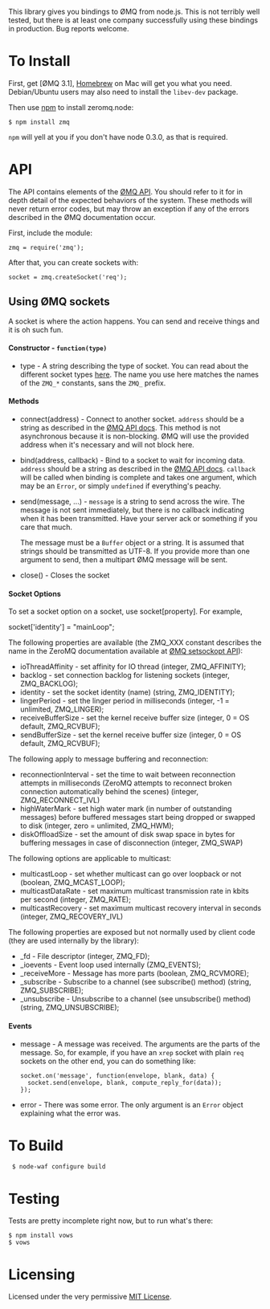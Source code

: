 This library gives you bindings to ØMQ from node.js. This is not terribly
well tested, but there is at least one company successfully using these bindings
in production. Bug reports welcome.

To Install
==========

First, get [ØMQ 3.1], [Homebrew] on Mac will get you what you need.
Debian/Ubuntu users may also need to install the `libev-dev` package.

Then use [npm] to install zeromq.node:

    $ npm install zmq

`npm` will yell at you if you don't have node 0.3.0, as that is required.

API
===

The API contains elements of the [ØMQ API]. You should refer to it
for in depth detail of the expected behaviors of the system. These methods will
never return error codes, but may throw an exception if any of the errors
described in the ØMQ documentation occur.

First, include the module:

    zmq = require('zmq');

After that, you can create sockets with:

    socket = zmq.createSocket('req');

Using ØMQ sockets
-----------------
A socket is where the action happens. You can send and receive things and it is
oh such fun.

#### Constructor - `function(type)`

 * type - A string describing the type of socket. You can read about the
   different socket types [here][zmq_socket]. The name you use here matches the
   names of the `ZMQ_*` constants, sans the `ZMQ_` prefix.

#### Methods

 * connect(address) - Connect to another socket. `address` should be a string
   as described in the [ØMQ API docs][zmq_connect]. This method is not
   asynchronous because it is non-blocking. ØMQ will use the provided address
   when it's necessary and will not block here.

 * bind(address, callback) - Bind to a socket to wait for incoming data.
   `address` should be a string as described in the [ØMQ API docs][zmq_bind].
   `callback` will be called when binding is complete and takes one argument, 
   which may be an `Error`, or simply `undefined` if everything's peachy.

 * send(message, ...) - `message` is a string to send across the wire. The
   message is not sent immediately, but there is no callback indicating when
   it has been transmitted. Have your server ack or something if you care that
   much.

   The message must be a `Buffer` object or a string. It is assumed that
   strings should be transmitted as UTF-8. If you provide more than one
   argument to send, then a multipart ØMQ message will be sent.

 * close() - Closes the socket

#### Socket Options

   To set a socket option on a socket, use socket[property].  For example,

   socket['identity'] = "mainLoop";

   The following properties are available (the ZMQ_XXX constant describes the name in the ZeroMQ documentation available at [ØMQ setsockopt API]):

   * ioThreadAffinity - set affinity for IO thread (integer, ZMQ_AFFINITY);
   * backlog - set connection backlog for listening sockets (integer, ZMQ_BACKLOG);
   * identity - set the socket identity (name) (string, ZMQ_IDENTITY);
   * lingerPeriod - set the linger period in milliseconds (integer, -1 = unlimited, ZMQ_LINGER);
   * receiveBufferSize - set the kernel receive buffer size (integer, 0 = OS default, ZMQ_RCVBUF);
   * sendBufferSize - set the kernel receive buffer size (integer, 0 = OS default, ZMQ_RCVBUF);

   The following apply to message buffering and reconnection:

   * reconnectionInterval - set the time to wait between reconnection attempts in milliseconds (ZeroMQ attempts to reconnect broken connection automatically behind the scenes) (integer, ZMQ_RECONNECT_IVL)
   * highWaterMark - set high water mark (in number of outstanding messages) before buffered messages start being dropped or swapped to disk (integer, zero = unlimited, ZMQ_HWM);
   * diskOffloadSize - set the amount of disk swap space in bytes for buffering messages in case of disconnection (integer, ZMQ_SWAP)

   The following options are applicable to multicast:

   * multicastLoop - set whether multicast can go over loopback or not (boolean, ZMQ_MCAST_LOOP);
   * multicastDataRate - set maximum multicast transmission rate in kbits per second (integer, ZMQ_RATE);
   * multicastRecovery - set maximum multicast recovery interval in seconds (integer, ZMQ_RECOVERY_IVL)

   The following properties are exposed but not normally used by client code (they are used internally by the library):

   * _fd - File descriptor (integer, ZMQ_FD);
   * _ioevents - Event loop used internally (ZMQ_EVENTS);
   * _receiveMore - Message has more parts (boolean, ZMQ_RCVMORE);
   * _subscribe - Subscribe to a channel (see subscribe() method) (string, ZMQ_SUBSCRIBE);
   * _unsubscribe - Unsubscribe to a channel (see unsubscribe() method) (string, ZMQ_UNSUBSCRIBE);


#### Events

 * message - A message was received. The arguments are the parts of the
   message. So, for example, if you have an `xrep` socket with plain `req`
   sockets on the other end, you can do something like:

       socket.on('message', function(envelope, blank, data) {
         socket.send(envelope, blank, compute_reply_for(data));
       });

 * error - There was some error. The only argument is an `Error` object
   explaining what the error was.


To Build
========

     $ node-waf configure build

Testing
=======

Tests are pretty incomplete right now, but to run what's there:

    $ npm install vows
    $ vows

Licensing
=========

Licensed under the very permissive [MIT License].

[node.js]: http://github.com/ry/node
[npm]: https://github.com/isaacs/npm
[ØMQ 2.1]: http://www.zeromq.org/intro:get-the-software
[Homebrew]: http://mxcl.github.com/homebrew/
[ØMQ API]: http://api.zeromq.org/
[ØMQ setsockopt API]: http://api.zeromq.org/2-1-3:zmq-setsockopt
[zmq_socket]: http://api.zeromq.org/zmq_socket.html
[zmq_connect]: http://api.zeromq.org/zmq_connect.html
[zmq_bind]: http://api.zeromq.org/zmq_bind.html
[MIT license]: http://www.opensource.org/licenses/mit-license.php

